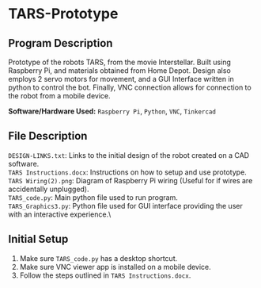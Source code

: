 # TARS-Prototype

## Program Description

Prototype of the robots TARS, from the movie Interstellar. Built using Raspberry Pi, and materials obtained from Home Depot. Design also employs 2 servo motors for movement, and a GUI Interface written in python to control the bot. Finally, VNC connection allows for connection to the robot from a mobile device.

**Software/Hardware Used:** `Raspberry Pi`,  `Python`, `VNC`, `Tinkercad`

## File Description

`DESIGN-LINKS.txt`: Links to the initial design of the robot created on a CAD software.\
`TARS Instructions.docx`: Instructions on how to setup and use prototype.\
`TARS Wiring(2).png`: Diagram of Raspberry Pi wiring (Useful for if wires are accidentally unplugged).\
`TARS_code.py`: Main python file used to run program.\
`TARS_Graphics3.py`: Python file used for GUI interface providing the user with an interactive experience.\

## Initial Setup

1. Make sure `TARS_code.py` has a desktop shortcut.
2. Make sure VNC viewer app is installed on a mobile device.
3. Follow the steps outlined in `TARS Instructions.docx`.
